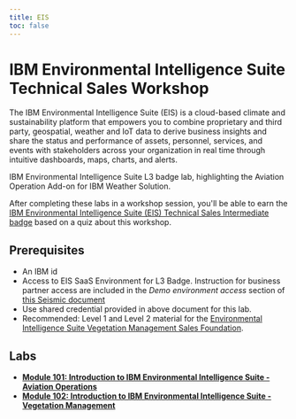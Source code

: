 ```yaml
---
title: EIS
toc: false
---
```


# IBM Environmental Intelligence Suite Technical Sales Workshop

The IBM Environmental Intelligence Suite (EIS) is a cloud-based climate and sustainability platform that empowers you to combine proprietary and third party, geospatial, weather and IoT data to derive business insights and share the status and performance of assets, personnel, services, and events with stakeholders across your organization in real time through intuitive dashboards, maps, charts, and alerts.

IBM Environmental Intelligence Suite L3 badge lab, highlighting the Aviation Operation Add-on for IBM Weather Solution.

After completing these labs in a workshop session, you'll be able to earn the [IBM Environmental Intelligence Suite (EIS) Technical Sales Intermediate badge](https://www.credly.com/org/ibm/badge/ibm-environmental-intelligence-suite-technical-sales-intermediate) based on a quiz about this workshop.


## Prerequisites

- An IBM id
-	Access to EIS SaaS Environment for L3 Badge. Instruction for business partner access are included in the _Demo environment access_ section of [this Seismic document](https://ibm.seismic.com/Link/Content/DC3WCfCq2qCD9GWVQbpJC2TWdPXj)
- Use shared credential provided in above document for this lab. 
- Recommended: Level 1 and Level 2 material for the [Environmental Intelligence Suite Vegetation Management Sales Foundation](https://www.credly.com/org/ibm/badge/ibm-environmental-intelligence-suite-vegetation-management-sales-foundation).

## Labs

- **[Module 101: Introduction to IBM Environmental Intelligence Suite - Aviation Operations](/eis-weathersolutions/101)**
- **[Module 102: Introduction to IBM Environmental Intelligence Suite - Vegetation Management](/eis-weathersolutions/102)**
